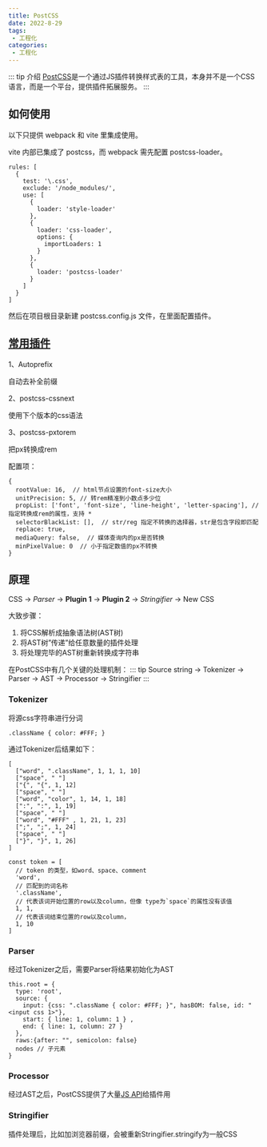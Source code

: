 ```yaml
---
title: PostCSS
date: 2022-8-29
tags:
 - 工程化
categories: 
 - 工程化
---
```


::: tip 介绍
[PostCSS](https://github.com/postcss/postcss/blob/main/docs/README-cn.md)是一个通过JS插件转换样式表的工具，本身并不是一个CSS语言，而是一个平台，提供插件拓展服务。
:::

## 如何使用
以下只提供 webpack 和 vite 里集成使用。

vite 内部已集成了 postcss，而 webpack 需先配置 postcss-loader。
```
rules: [
  {
    test: '\.css',
    exclude: '/node_modules/',
    use: [
      {
        loader: 'style-loader'
      },
      {
        loader: 'css-loader',
        options: {
          importLoaders: 1
        }
      },
      {
        loader: 'postcss-loader'
      }
    ]
  }
]
```

然后在项目根目录新建 postcss.config.js 文件，在里面配置插件。

## [常用插件](https://github.com/postcss/postcss/blob/main/docs/README-cn.md)
1、Autoprefix

自动去补全前缀

2、postcss-cssnext

使用下个版本的css语法

3、postcss-pxtorem

把px转换成rem

配置项：
```
{
  rootValue: 16,  // html节点设置的font-size大小
  unitPrecision: 5, // 转rem精准到小数点多少位
  propList: ['font', 'font-size', 'line-height', 'letter-spacing'], // 指定转换成rem的属性，支持 *
  selectorBlackList: [],  // str/reg 指定不转换的选择器，str是包含字段即匹配
  replace: true,
  mediaQuery: false,  // 媒体查询内的px是否转换
  minPixelValue: 0  // 小于指定数值的px不转换
}
```

## 原理
CSS -> *Parser* -> **Plugin 1** -> **Plugin 2** -> *Stringifier* -> New CSS

大致步骤：
1. 将CSS解析成抽象语法树(AST树)
2. 将AST树”传递”给任意数量的插件处理
3. 将处理完毕的AST树重新转换成字符串

在PostCSS中有几个关键的处理机制：
::: tip
Source string → Tokenizer → Parser → AST → Processor → Stringifier
:::

### Tokenizer
将源css字符串进行分词
```
.className { color: #FFF; }
```
通过Tokenizer后结果如下：
```
[
  ["word", ".className", 1, 1, 1, 10]
  ["space", " "]
  ["{", "{", 1, 12]
  ["space", " "]
  ["word", "color", 1, 14, 1, 18]
  [":", ":", 1, 19]
  ["space", " "]
  ["word", "#FFF" , 1, 21, 1, 23]
  [";", ";", 1, 24]
  ["space", " "]
  ["}", "}", 1, 26]
]
```
```
const token = [
  // token 的类型，如word、space、comment
  'word',
  // 匹配到的词名称
  '.className',
  // 代表该词开始位置的row以及column，但像 type为`space`的属性没有该值
  1, 1,
  // 代表该词结束位置的row以及column，
  1, 10
]
```

### Parser
经过Tokenizer之后，需要Parser将结果初始化为AST
```
this.root = {
  type: 'root',
  source: {
    input: {css: ".className { color: #FFF; }", hasBOM: false, id: "<input css 1>"},
    start: { line: 1, column: 1 } ,
    end: { line: 1, column: 27 }
  },
  raws:{after: "", semicolon: false}
  nodes // 子元素
}
```

### Processor
经过AST之后，PostCSS提供了大量[JS API](https://postcss.org/api/#postcss)给插件用

### Stringifier
插件处理后，比如加浏览器前缀，会被重新Stringifier.stringify为一般CSS